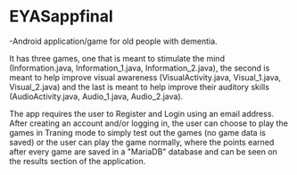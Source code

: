 # EYASappfinal
-Android application/game for old people with dementia. 

It has three games, one that is meant to stimulate the mind (Information.java, Information_1.java, Information_2.java), 
the second is meant to help improve visual awareness (VisualActivity.java, Visual_1.java, Visual_2.java) 
and the last is meant to help improve their auditory skills (AudioActivity.java, Audio_1.java, Audio_2.java). 

The app requires the user to Register and Login using an email address. After creating an account and/or logging in,
the user can choose to play the games in Traning mode to simply test out the games (no game data is saved) 
or the user can play the game normally, where the points earned after every game are saved in a "MariaDB" database and can be seen on the results section of the application.
